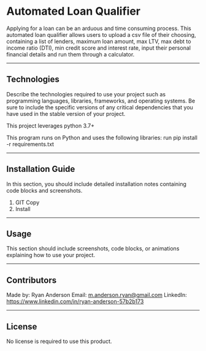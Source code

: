 # Automated Loan Qualifier

Applying for a loan can be an arduous and time consuming process. This automated loan qualifier allows users to upload a csv file of their choosing, containing a list of lenders, maximum loan amount, max LTV, max debt to income ratio (DTI), min credit score and interest rate, input their personal financial details and run them through a calculator. 

---

## Technologies

Describe the technologies required to use your project such as programming languages, libraries, frameworks, and operating systems. Be sure to include the specific versions of any critical dependencies that you have used in the stable version of your project.

This project leverages python 3.7+



This program runs on Python and uses the following libraries:
run pip install -r requirements.txt

---

## Installation Guide

In this section, you should include detailed installation notes containing code blocks and screenshots.
1. GIT Copy
2. Install 

---

## Usage

This section should include screenshots, code blocks, or animations explaining how to use your project.

---

## Contributors

Made by:
Ryan Anderson
  Email: m.anderson.ryan@gmail.com
  LinkedIn: https://www.linkedin.com/in/ryan-anderson-57b2b173

---

## License

No license is required to use this product.
